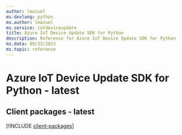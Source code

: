 ```yaml
---
author: lmazuel
ms.devlang: python
ms.author: lmazuel
ms.service: iotdeviceupdate
title: Azure IoT Device Update SDK for Python
description: Reference for Azure IoT Device Update SDK for Python
ms.data: 09/23/2022
ms.topic: reference
---
```

# Azure IoT Device Update SDK for Python - latest

## Client packages - latest
[!INCLUDE [client-packages](iot-device-update-client-index.md)]
